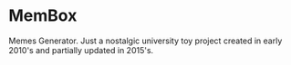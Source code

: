 # MemBox
Memes Generator. Just a nostalgic university toy project created in early 2010's and partially updated in 2015's.
